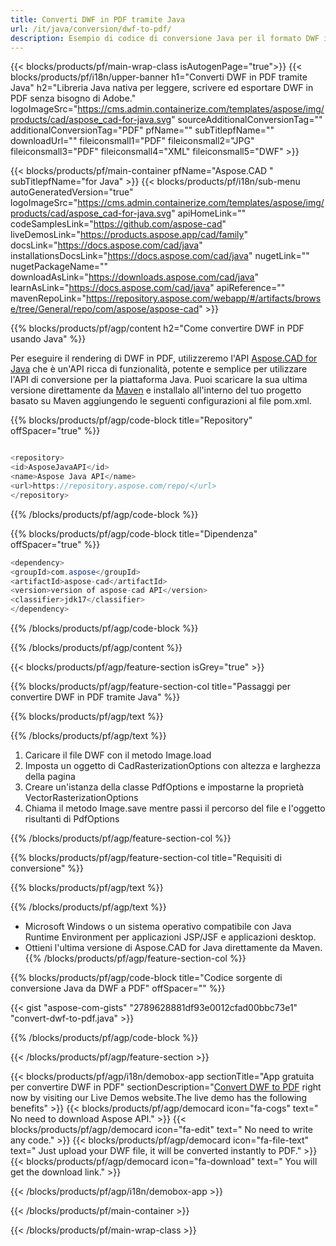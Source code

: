 ```yaml
---
title: Converti DWF in PDF tramite Java 
url: /it/java/conversion/dwf-to-pdf/ 
description: Esempio di codice di conversione Java per il formato DWF in file PDF. Utilizzare questo codice di esempio per convertire DWF in PDF all'interno di qualsiasi applicazione basata su Java Web o Desktop.
---
```


{{< blocks/products/pf/main-wrap-class isAutogenPage="true">}}
{{< blocks/products/pf/i18n/upper-banner h1="Converti DWF in PDF tramite Java" h2="Libreria Java nativa per leggere, scrivere ed esportare DWF in PDF senza bisogno di Adobe." logoImageSrc="https://cms.admin.containerize.com/templates/aspose/img/products/cad/aspose_cad-for-java.svg" sourceAdditionalConversionTag="" additionalConversionTag="PDF" pfName="" subTitlepfName="" downloadUrl="" fileiconsmall1="PDF" fileiconsmall2="JPG" fileiconsmall3="PDF" fileiconsmall4="XML" fileiconsmall5="DWF" >}}

{{< blocks/products/pf/main-container pfName="Aspose.CAD " subTitlepfName="for Java" >}}
{{< blocks/products/pf/i18n/sub-menu autoGeneratedVersion="true" logoImageSrc="https://cms.admin.containerize.com/templates/aspose/img/products/cad/aspose_cad-for-java.svg" apiHomeLink="" codeSamplesLink="https://github.com/aspose-cad" liveDemosLink="https://products.aspose.app/cad/family" docsLink="https://docs.aspose.com/cad/java" installationsDocsLink="https://docs.aspose.com/cad/java" nugetLink="" nugetPackageName="" downloadAsLink="https://downloads.aspose.com/cad/java" learnAsLink="https://docs.aspose.com/cad/java" apiReference="" mavenRepoLink="https://repository.aspose.com/webapp/#/artifacts/browse/tree/General/repo/com/aspose/aspose-cad" >}}

{{% blocks/products/pf/agp/content h2="Come convertire DWF in PDF usando Java" %}}

Per eseguire il rendering di DWF in PDF, utilizzeremo l'API <a href=https://products.aspose.com/cad/java>Aspose.CAD for Java</a> che è un'API ricca di funzionalità, potente e semplice per utilizzare l'API di conversione per la piattaforma Java. Puoi scaricare la sua ultima versione direttamente da <a href=https://repository.aspose.com/webapp/#/artifacts/browse/tree/General/repo/com/aspose/aspose-cad>Maven</a> e installalo all'interno del tuo progetto basato su Maven aggiungendo le seguenti configurazioni al file pom.xml.

{{% blocks/products/pf/agp/code-block title="Repository" offSpacer="true" %}}

```cs

<repository>
<id>AsposeJavaAPI</id>
<name>Aspose Java API</name>
<url>https://repository.aspose.com/repo/</url>
</repository>

```

{{% /blocks/products/pf/agp/code-block %}}

{{% blocks/products/pf/agp/code-block title="Dipendenza" offSpacer="true" %}}

```cs
<dependency>
<groupId>com.aspose</groupId>
<artifactId>aspose-cad</artifactId>
<version>version of aspose-cad API</version>
<classifier>jdk17</classifier>
</dependency>

```

{{% /blocks/products/pf/agp/code-block %}}

{{% /blocks/products/pf/agp/content %}}

{{< blocks/products/pf/agp/feature-section isGrey="true" >}}

{{% blocks/products/pf/agp/feature-section-col title="Passaggi per convertire DWF in PDF tramite Java" %}}

{{% blocks/products/pf/agp/text %}}

{{% /blocks/products/pf/agp/text %}}

1. Caricare il file DWF con il metodo Image.load
1. Imposta un oggetto di CadRasterizationOptions con altezza e larghezza della pagina
1. Creare un'istanza della classe PdfOptions e impostarne la proprietà VectorRasterizationOptions
1. Chiama il metodo Image.save mentre passi il percorso del file e l'oggetto risultanti di PdfOptions

{{% /blocks/products/pf/agp/feature-section-col %}}

{{% blocks/products/pf/agp/feature-section-col title="Requisiti di conversione" %}}

{{% blocks/products/pf/agp/text %}}

{{% /blocks/products/pf/agp/text %}}
- Microsoft Windows o un sistema operativo compatibile con Java Runtime Environment per applicazioni JSP/JSF e applicazioni desktop.
- Ottieni l'ultima versione di Aspose.CAD for Java direttamente da Maven.
{{% /blocks/products/pf/agp/feature-section-col %}}

{{% blocks/products/pf/agp/code-block title="Codice sorgente di conversione Java da DWF a PDF" offSpacer="" %}}

{{< gist "aspose-com-gists" "2789628881df93e0012cfad00bbc73e1" "convert-dwf-to-pdf.java" >}}

{{% /blocks/products/pf/agp/code-block %}}

{{< /blocks/products/pf/agp/feature-section >}}

<!-- aboutfile Starts -->

{{< blocks/products/pf/agp/i18n/demobox-app sectionTitle="App gratuita per convertire DWF in PDF" sectionDescription="[Convert DWF to PDF](https://products.aspose.app/cad/conversion/dwf-to-pdf) right now by visiting our Live Demos website.The live demo has the following benefits" >}}
        {{< blocks/products/pf/agp/democard icon="fa-cogs" text=" No need to download Aspose API." >}}
        {{< blocks/products/pf/agp/democard icon="fa-edit" text=" No need to write any code." >}}
        {{< blocks/products/pf/agp/democard icon="fa-file-text" text=" Just upload your DWF file, it will be converted instantly to PDF." >}}
        {{< blocks/products/pf/agp/democard icon="fa-download" text=" You will get the download link." >}}

   
{{< /blocks/products/pf/agp/i18n/demobox-app >}}

<!-- aboutfile Ends -->

{{< /blocks/products/pf/main-container >}}
    
{{< /blocks/products/pf/main-wrap-class >}}